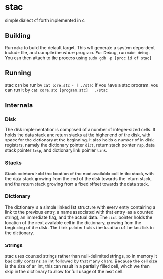 # stac
simple dialect of forth implemented in c

## Building
Run `make` to build the default target.  This will generate a system dependent include file, and compile the whole program.
For Debug, run `make debug`.  You can then attach to the process using `sudo gdb -p [proc id of stac]`

## Running
stac can be run by `cat core.stc - | ./stac`
If you have a stac program, you can run it by `cat core.stc [program.stc] | ./stac`

## Internals
### Disk
The disk implementation is composed of a number of integer-sized cells.  It holds the data stack and return stacks at the higher end of the disk, with space for the dictionary at the beginning. It also holds a number of in-disk registers, namely the dictionary pointer `dict`, return stack pointer `rsp`, data stack pointer `tosp`, and dictionary link pointer `link`.

### Stacks
Stack pointers hold the location of the next available cell in the stack, with the data stack growing from the end of the disk towards the return stack, and the return stack growing from a fixed offset towards the data stack.

### Dictionary
The dictionary is a simple linked list structure with every entry containing a link to the previous entry, a name associated with that entry (as a counted string), an immediate flag, and the actual data.  The `dict` pointer holds the location of the next available cell in the dictionary, growing from the beginning of the disk.  The `link` pointer holds the location of the last link in the dictionary.

### Strings
stac uses counted strings rather than null-delimited strings, so in memory it basically contains an int, followed by that many chars.  Because the cell size is the size of an int, this can result in a partially filled cell, which we then skip in the dictionary to allow for full usage of the next cell.
